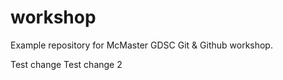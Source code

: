 # workshop
Example repository for McMaster GDSC Git &amp; Github workshop.

Test change
Test change 2

